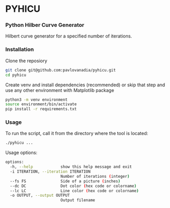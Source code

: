 # PYHICU

### Python Hilber Curve Generator

Hilbert curve generator for a specified number of iterations.

### Installation

Clone the reposiory
```bash
git clone git@github.com:pavlovanadia/pyhicu.git
cd pyhicu
```

Create venv and install dependencies (recommended) or skip that step and use any other environment with Matplotlib package
```bash
python3 -m venv environment
source environment/bin/activate
pip install -r requirements.txt
```

### Usage

To run the script, call it from the directory where the tool is located:
```bash
./pyhicu ...
```

Usage options:
```bash
options:
  -h, --help            show this help message and exit
  -i ITERATION, --iteration ITERATION
                        Number of iterations (integer)
  --fs FS               Side of a picture (inches)
  --dc DC               Dot color (hex code or colorname)
  --lc LC               Line color (hex code or colorname)
  -o OUTPUT, --output OUTPUT
                        Output filename
```
